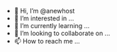 - 👋 Hi, I’m @anewhost
- 👀 I’m interested in ...
- 🌱 I’m currently learning ...
- 💞️ I’m looking to collaborate on ...
- 📫 How to reach me ...

<!---
anewhost/anewhost is a ✨ special ✨ repository because its `README.md` (this file) appears on your GitHub profile.
You can click the Preview link to take a look at your changes.
--->
